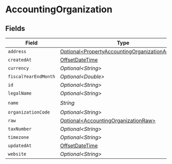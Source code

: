 # AccountingOrganization


## Fields

| Field                                                                                                            | Type                                                                                                             | Required                                                                                                         | Description                                                                                                      |
| ---------------------------------------------------------------------------------------------------------------- | ---------------------------------------------------------------------------------------------------------------- | ---------------------------------------------------------------------------------------------------------------- | ---------------------------------------------------------------------------------------------------------------- |
| `address`                                                                                                        | [Optional\<PropertyAccountingOrganizationAddress>](../../models/shared/PropertyAccountingOrganizationAddress.md) | :heavy_minus_sign:                                                                                               | N/A                                                                                                              |
| `createdAt`                                                                                                      | [OffsetDateTime](https://docs.oracle.com/javase/8/docs/api/java/time/OffsetDateTime.html)                        | :heavy_minus_sign:                                                                                               | N/A                                                                                                              |
| `currency`                                                                                                       | *Optional\<String>*                                                                                              | :heavy_minus_sign:                                                                                               | N/A                                                                                                              |
| `fiscalYearEndMonth`                                                                                             | *Optional\<Double>*                                                                                              | :heavy_minus_sign:                                                                                               | N/A                                                                                                              |
| `id`                                                                                                             | *Optional\<String>*                                                                                              | :heavy_minus_sign:                                                                                               | N/A                                                                                                              |
| `legalName`                                                                                                      | *Optional\<String>*                                                                                              | :heavy_minus_sign:                                                                                               | N/A                                                                                                              |
| `name`                                                                                                           | *String*                                                                                                         | :heavy_check_mark:                                                                                               | N/A                                                                                                              |
| `organizationCode`                                                                                               | *Optional\<String>*                                                                                              | :heavy_minus_sign:                                                                                               | N/A                                                                                                              |
| `raw`                                                                                                            | [Optional\<AccountingOrganizationRaw>](../../models/shared/AccountingOrganizationRaw.md)                         | :heavy_minus_sign:                                                                                               | N/A                                                                                                              |
| `taxNumber`                                                                                                      | *Optional\<String>*                                                                                              | :heavy_minus_sign:                                                                                               | N/A                                                                                                              |
| `timezone`                                                                                                       | *Optional\<String>*                                                                                              | :heavy_minus_sign:                                                                                               | N/A                                                                                                              |
| `updatedAt`                                                                                                      | [OffsetDateTime](https://docs.oracle.com/javase/8/docs/api/java/time/OffsetDateTime.html)                        | :heavy_minus_sign:                                                                                               | N/A                                                                                                              |
| `website`                                                                                                        | *Optional\<String>*                                                                                              | :heavy_minus_sign:                                                                                               | N/A                                                                                                              |